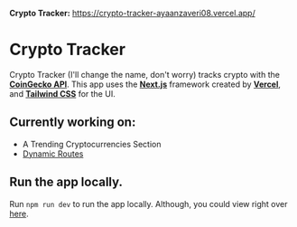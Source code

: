 **Crypto Tracker:** https://crypto-tracker-ayaanzaveri08.vercel.app/

# Crypto Tracker
Crypto Tracker (I'll change the name, don't worry) tracks crypto with the [**CoinGecko API**](https://www.coingecko.com/en/api). This app uses the [**Next.js**](https://nextjs.org/) framework created by [**Vercel**](https://vercel.com/), and [**Tailwind CSS**](https://tailwindcss.com/) for the UI.

## Currently working on:
- A Trending Cryptocurrencies Section
- [Dynamic Routes](https://nextjs.org/docs/routing/dynamic-routes)

## Run the app locally.
Run `npm run dev` to run the app locally. Although, you could view right over [here](https://crypto-tracker-ayaanzaveri08.vercel.app/).
